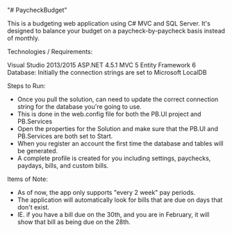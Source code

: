 "# PaycheckBudget"

This is a budgeting web application using C# MVC and SQL Server. It's designed to balance your budget on a paycheck-by-paycheck basis instead of monthly.

Technologies / Requirements:

Visual Studio 2013/2015
ASP.NET 4.5.1
MVC 5
Entity Framework 6
Database: Initially the connection strings are set to Microsoft LocalDB

Steps to Run:
- Once you pull the solution, can need to update the correct connection string for the database you're going to use.
 - This is done in the web.config file for both the PB.UI project and PB.Services
- Open the properties for the Solution and make sure that the PB.UI and PB.Services are both set to Start.
- When you register an account the first time the database and tables will be generated.
 - A complete profile is created for you including settings, paychecks, paydays, bills, and custom bills.

Items of Note:
- As of now, the app only supports "every 2 week" pay periods.
- The application will automatically look for bills that are due on days that don't exist.
 - IE. if you have a bill due on the 30th, and you are in February, it will show that bill as being due on the 28th.

